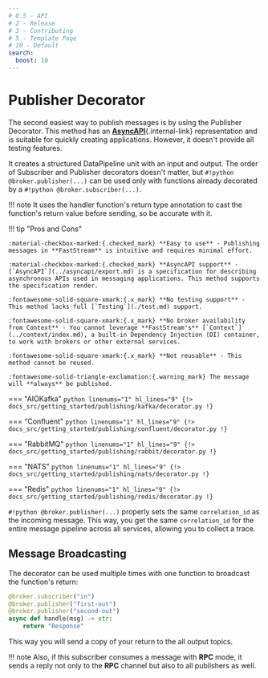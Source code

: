 ```yaml
---
# 0.5 - API
# 2 - Release
# 3 - Contributing
# 5 - Template Page
# 10 - Default
search:
  boost: 10
---
```


# Publisher Decorator

The second easiest way to publish messages is by using the Publisher Decorator. This method has an [**AsyncAPI**](../asyncapi/custom.md){.internal-link} representation and is suitable for quickly creating applications. However, it doesn't provide all testing features.

It creates a structured DataPipeline unit with an input and output. The order of Subscriber and Publisher decorators doesn't matter, but `#!python @broker.publisher(...)` can be used only with functions already decorated by a `#!python @broker.subscriber(...)`.

!!! note
    It uses the handler function's return type annotation to cast the function's return value before sending, so be accurate with it.

!!! tip "Pros and Cons"

    :material-checkbox-marked:{.checked_mark} **Easy to use** - Publishing messages in **FastStream** is intuitive and requires minimal effort.

    :material-checkbox-marked:{.checked_mark} **AsyncAPI support** - [`AsyncAPI`](../asyncapi/export.md) is a specification for describing asynchronous APIs used in messaging applications. This method supports the specification render.

    :fontawesome-solid-square-xmark:{.x_mark} **No testing support** - This method lacks full [`Testing`](./test.md) support.

    :fontawesome-solid-square-xmark:{.x_mark} **No broker availability from Context** - You cannot leverage **FastStream's** [`Context`](../context/index.md), a built-in Dependency Injection (DI) container, to work with brokers or other external services.

    :fontawesome-solid-square-xmark:{.x_mark} **Not reusable** - This method cannot be reused.

    :fontawesome-solid-triangle-exclamation:{.warning_mark} The message will **always** be published.

=== "AIOKafka"
    ```python linenums="1" hl_lines="9"
    {!> docs_src/getting_started/publishing/kafka/decorator.py !}
    ```

=== "Confluent"
    ```python linenums="1" hl_lines="9"
    {!> docs_src/getting_started/publishing/confluent/decorator.py !}
    ```

=== "RabbitMQ"
    ```python linenums="1" hl_lines="9"
    {!> docs_src/getting_started/publishing/rabbit/decorator.py !}
    ```

=== "NATS"
    ```python linenums="1" hl_lines="9"
    {!> docs_src/getting_started/publishing/nats/decorator.py !}
    ```

=== "Redis"
    ```python linenums="1" hl_lines="9"
    {!> docs_src/getting_started/publishing/redis/decorator.py !}
    ```

`#!python @broker.publisher(...)` properly sets the same `correlation_id` as the incoming message. This way, you get the same `correlation_id` for the entire message pipeline across all services, allowing you to collect a trace.

## Message Broadcasting

The decorator can be used multiple times with one function to broadcast the function's return:

```python hl_lines="2-3"
@broker.subscriber("in")
@broker.publisher("first-out")
@broker.publisher("second-out")
async def handle(msg) -> str:
    return "Response"
```

This way you will send a copy of your return to the all output topics.

!!! note
    Also, if this subscriber consumes a message with **RPC** mode, it sends a reply not only to the **RPC** channel but also to all publishers as well.
